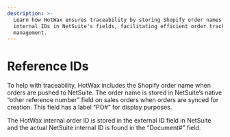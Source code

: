 ```yaml
---
description: >-
  Learn how HotWax ensures traceability by storing Shopify order names and
  internal IDs in NetSuite's fields, facilitating efficient order tracking and
  management.
---
```


# Reference IDs

To help with traceability, HotWax includes the Shopify order name when orders are pushed to NetSuite. The order name is stored in NetSuite’s native “other reference number” field on sales orders when orders are synced for creation. This field has a label “PO#” for display purposes.

The HotWax internal order ID is stored in the external ID field in NetSuite and the actual NetSuite internal ID is found in the “Document#” field.
